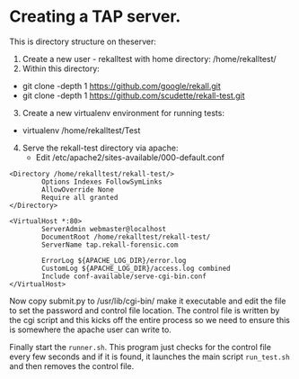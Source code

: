 # Creating a TAP server.

This is directory structure on theserver:

1. Create a new user - rekalltest with home directory: /home/rekalltest/
2. Within this directory:
  - git clone -depth 1 https://github.com/google/rekall.git
  - git clone -depth 1 https://github.com/scudette/rekall-test.git

3. Create a new virtualenv environment for running tests:
  - virtualenv /home/rekalltest/Test

4. Serve the rekall-test directory via apache:
   - Edit /etc/apache2/sites-available/000-default.conf

```
<Directory /home/rekalltest/rekall-test/>
        Options Indexes FollowSymLinks
        AllowOverride None
        Require all granted
</Directory>

<VirtualHost *:80>
        ServerAdmin webmaster@localhost
        DocumentRoot /home/rekalltest/rekall-test/
        ServerName tap.rekall-forensic.com

        ErrorLog ${APACHE_LOG_DIR}/error.log
        CustomLog ${APACHE_LOG_DIR}/access.log combined
        Include conf-available/serve-cgi-bin.conf
</VirtualHost>
```

Now copy submit.py to /usr/lib/cgi-bin/ make it executable and edit the file to
set the password and control file location. The control file is written by the
cgi script and this kicks off the entire process so we need to ensure this is
somewhere the apache user can write to.


Finally start the `runner.sh`. This program just checks for the control file
every few seconds and if it is found, it launches the main script `run_test.sh`
and then removes the control file.